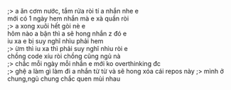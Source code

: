;> a ăn cơm nước, tắm rửa ròi tí a nhắn nhe e<br>
mới có 1 ngày hem nhắn mà e xà quần ròi<br>
;> a xong xuôi hết gòi nè e<br>
hôm nào a bận thì a sẽ hong nhắn z đó e<br>
iu xa e bị suy nghĩ nhìu phải hem<br>
;> ừm thì iu xa thì phải  suy nghĩ nhìu ròi e<br>
chồng code xíu ròi chồng cũng ngủ nà<br>
;> chắc mỗi ngày mỗi nhắn e mới ko overthinking đc<br>
;> ghệ a làm gì làm đi a nhắn từ từ và sẽ hong xóa cái repos này
;> mình ở chung,ngủ chung chắc quen mùi nhau
